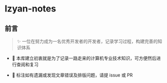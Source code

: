 # lzyan-notes

## 前言

> ✨ 一位在努力成为一名优秀开发者的开发者，记录学习过程，构建完善的知识体系

- 🎈 本库建立初衷就是为了记录一路走来的计算机专业技术知识，可方便然后进行查阅和复习

- 🍳 标注如有遗漏或发现文章错误及排版问题，请提 issue 或 PR



